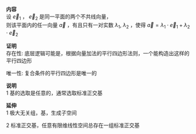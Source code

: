 **内容**  
设 $\vec e_1$ ， $\vec e_2$ 是同一平面的两个不共线向量，  
则该平面内的任一向量 $\vec a$ ，有且只有一对实数 $\lambda_1,\ \lambda_2$ ，使得 $\vec a=\lambda_1\cdot\vec e_1+\lambda_2\cdot\vec e_2$  
  
**证明**  
存在性: 底层逻辑可能是，根据向量加法的平行四边形法则，一个能构造出这样的平行四边形  
  
唯一性: 复合条件的平行四边形是唯一的  
  
**说明**  
1 基的选取是任意的，通常选取标准正交基  
  
**延伸**  
1 极大无关组，基，生成子空间  
  
2 标准正交基，任意有限维线性空间总存在一组标准正交基  
